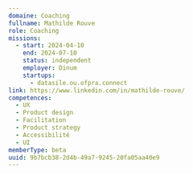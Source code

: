 ```yaml
---
domaine: Coaching
fullname: Mathilde Rouve
role: Coaching
missions:
  - start: 2024-04-10
    end: 2024-07-10
    status: independent
    employer: Dinum
    startups:
      - datasile.ou.ofpra.connect
link: https://www.linkedin.com/in/mathilde-rouve/
competences:
  - UX
  - Product design
  - Facilitation
  - Product strategy
  - Accessibilité
  - UI
memberType: beta
uuid: 9b7bcb38-2d4b-49a7-9245-20fa05aa40e9
---
```

